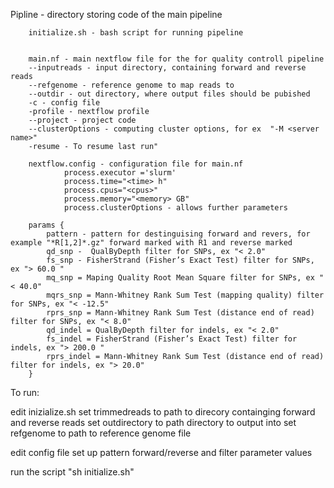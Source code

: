 Pipline - directory storing code of the main pipeline

        initialize.sh - bash script for running pipeline
                

        main.nf - main nextflow file for the for quality controll pipeline
		--inputreads - input directory, containing forward and reverse reads
		--refgenome - reference genome to map reads to
		--outdir - out directory, where output files should be pubished
		-c - config file
 		-profile - nextflow profile
		--project - project code
		--clusterOptions - computing cluster options, for ex  "-M <server name>"
		-resume - To resume last run"

        nextflow.config - configuration file for main.nf
                process.executor ='slurm'
                process.time="<time> h"
                process.cpus="<cpus>"
                process.memory="<memory> GB"
                process.clusterOptions - allows further parameters

		params {
			pattern - pattern for destinguising forward and revers, for example "*R[1,2]*.gz" forward marked with R1 and reverse marked
			qd_snp -  QualByDepth filter for SNPs, ex "< 2.0"
			fs_snp - FisherStrand (Fisher’s Exact Test) filter for SNPs, ex "> 60.0 "
			mq_snp = Maping Quality Root Mean Square filter for SNPs, ex "< 40.0"
			mqrs_snp = Mann-Whitney Rank Sum Test (mapping quality) filter for SNPs, ex "< -12.5"
			rprs_snp = Mann-Whitney Rank Sum Test (distance end of read) filter for SNPs, ex "< 8.0"
			qd_indel = QualByDepth filter for indels, ex "< 2.0"
			fs_indel = FisherStrand (Fisher’s Exact Test) filter for indels, ex "> 200.0 "
			rprs_indel = Mann-Whitney Rank Sum Test (distance end of read) filter for indels, ex "> 20.0"
		}

To run:

edit inizialize.sh
	set trimmedreads to path to direcory containging forward and reverse reads
	set outdirectory to path directory to output into
	set refgenome to path to reference genome file

edit config file set up pattern forward/reverse and filter parameter values

run the script "sh initialize.sh"


